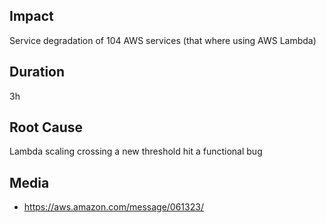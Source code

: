 ## Impact

Service degradation of 104 AWS services (that where using AWS Lambda)

## Duration

3h

## Root Cause

Lambda scaling crossing a new threshold hit a functional bug

## Media

- https://aws.amazon.com/message/061323/
